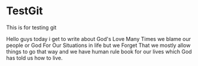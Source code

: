 # TestGit
This is for testing git  

Hello guys today i get to write about God's Love 
Many Times we blame our people or God For Our Situations in life but we Forget That we mostly allow things to go that way 
and we have human rule book for our lives which God has told us how to live.
